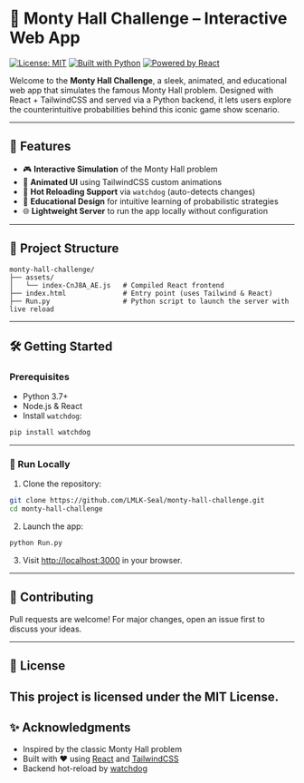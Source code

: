 # 🎯 Monty Hall Challenge – Interactive Web App

[![License: MIT](https://img.shields.io/badge/license-MIT-blue.svg)](LICENSE) [![Built with Python](https://img.shields.io/badge/built%20with-Python-blue)](Run.py) [![Powered by React](https://img.shields.io/badge/powered%20by-React-61dafb.svg)](https://react.dev)

Welcome to the **Monty Hall Challenge**, a sleek, animated, and educational web app that simulates the famous Monty Hall problem. Designed with React + TailwindCSS and served via a Python backend, it lets users explore the counterintuitive probabilities behind this iconic game show scenario.

---

## 🚀 Features

* 🎮 **Interactive Simulation** of the Monty Hall problem
* 🌈 **Animated UI** using TailwindCSS custom animations
* 🔁 **Hot Reloading Support** via `watchdog` (auto-detects changes)
* 🧠 **Educational Design** for intuitive learning of probabilistic strategies
* 🌐 **Lightweight Server** to run the app locally without configuration

---

## 📂 Project Structure

```
monty-hall-challenge/
├── assets/
│   └── index-CnJ8A_AE.js   # Compiled React frontend
├── index.html              # Entry point (uses Tailwind & React)
├── Run.py                  # Python script to launch the server with live reload
```

---

## 🛠️ Getting Started

### Prerequisites

* Python 3.7+
* Node.js & React
* Install `watchdog`:

```bash
pip install watchdog
```

---

### 🔧 Run Locally

1. Clone the repository:

```bash
git clone https://github.com/LMLK-Seal/monty-hall-challenge.git
cd monty-hall-challenge
```

2. Launch the app:

```bash
python Run.py
```

3. Visit [http://localhost:3000](http://localhost:3000) in your browser.

---

## 🤝 Contributing

Pull requests are welcome! For major changes, open an issue first to discuss your ideas.

---

## 📜 License

This project is licensed under the MIT License.
---

## ✨ Acknowledgments

* Inspired by the classic Monty Hall problem
* Built with ❤️ using [React](https://react.dev/) and [TailwindCSS](https://tailwindcss.com)
* Backend hot-reload by [watchdog](https://github.com/gorakhargosh/watchdog)

